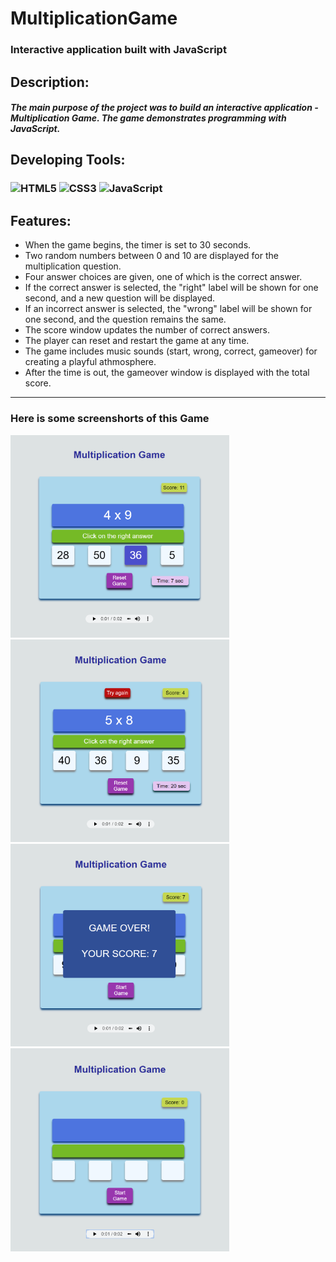 # MultiplicationGame

### Interactive application built with JavaScript

## Description:

##### The main purpose of the project was to build an interactive application - Multiplication Game. The game demonstrates programming with JavaScript.</p>

## Developing Tools:

### ![HTML5](https://img.shields.io/badge/html5-%23E34F26.svg?style=for-the-badge&logo=html5&logoColor=white) ![CSS3](https://img.shields.io/badge/css3-%231572B6.svg?style=for-the-badge&logo=css3&logoColor=white) ![JavaScript](https://img.shields.io/badge/javascript-%23323330.svg?style=for-the-badge&logo=javascript&logoColor=%23F7DF1E) 

## Features:

<ul>
    <li> When the game begins, the timer is set to 30 seconds.</li>
     <li>Two random numbers between 0 and 10 are displayed for the multiplication question.</li>
     <li>Four answer choices are given, one of which is the correct answer.</li>
     <li>If the correct answer is selected, the "right" label will be shown for one second, and a new question will be displayed.</li>
     <li>If an incorrect answer is selected, the "wrong" label will be shown for one second, and the question remains the same. </li>
     <li>The score window updates the number of correct answers. </li>                       
     <li>The player can reset and restart the game at any time.</li>
     <li>The game includes music sounds (start, wrong, correct, gameover) for creating a playful athmosphere.</li>
     <li>After the time is out, the gameover window is displayed with the total score.</li>
 </ul>
    
    
--- 
### Here is some screenshorts of this Game
<img src="screenshots/multiplicationscreen1.png" width="350px">
<img src="screenshots/multiplicationscreen2.png" width="350px">
<img src="screenshots/multiplicationscreen3.png" width="350px">
<img src="screenshots/multiplicationscreen4.png" width="350px">
